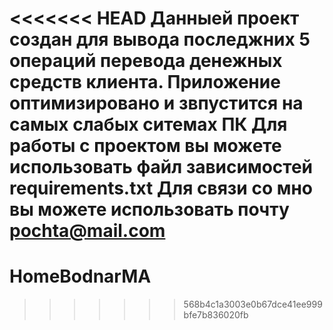 <<<<<<< HEAD
Данныей проект создан для вывода последжних 5 операций перевода денежных средств клиента.
Приложение оптимизировано и звпустится на самых слабых ситемах ПК Для работы с проектом вы
можете использовать файл зависимостей requirements.txt Для связи со мно вы можете использовать
почту pochta@mail.com
=======
# HomeBodnarMA
>>>>>>> 568b4c1a3003e0b67dce41ee999bfe7b836020fb

